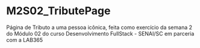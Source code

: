 # M2S02_TributePage
Página de Tributo a uma pessoa icônica, feita como exercício da semana 2 do Módulo 02 do curso Desenvolvimento FullStack - SENAI/SC em parceria com a LAB365
